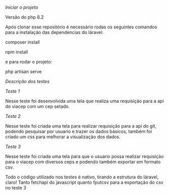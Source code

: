 *Iniciar o projeto*

Versão do php 8.2

Após clonar esse repositório é necessário rodas os seguintes comandos para a instalação das dependencias do láravel:

composer install

npm install

e para rodar o projeto:

php artisan serve

*Descrição dos testes*


*Teste 1*

Nesse teste foi desenvolvida uma tela que realiza uma requisição para a api do viacep com um cep setado.

*Teste 2*

Nesse teste foi criada uma tela para  realizar requisição para a api do git, podendo pesquisar por usuario
e trazer os dados básicos, também foi criado um css para melhorar a visualização dos dados.

*Teste 3*

Nesse teste foi criada uma tela para que o usuario possa realizar requisição para o viacep com diversos ceps e podendo também exportar em formato csv.


Todo o código utilizado nos testes é nativo, tirando a estrutura do láravel, claro! 
Tanto fetchapi do javascript quanto fputcsv para a exportação do csv no teste 3

